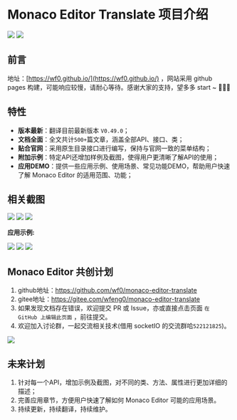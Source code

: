 # Monaco Editor Translate 项目介绍


<img src='./public/firstPage.png' aligh="center" />
<img src='./public/tips.png' aligh="center" />


## 前言

地址：[https://wf0.github.io/](https://wf0.github.io/) ，网站采用 github pages 构建，可能响应较慢，请耐心等待。感谢大家的支持，望多多 start ~ 🙏🙏🙏


## 特性

- **版本最新**：翻译目前最新版本 `V0.49.0`；
- **文档全面**：全文共计`500+`篇文章，涵盖全部API、接口、类；
- **贴合官网**：采用原生目录接口进行编写，保持与官网一致的菜单结构；
- **附加示例**：特定API还增加样例及截图，使得用户更清晰了解API的使用；
- **应用DEMO**：提供一些应用示例、使用场景、常见功能DEMO，帮助用户快速了解 Monaco Editor 的适用范围、功能；


## 相关截图

<img src='./public/monacoAPI.png' aligh="center" />
<img src='./public/editor.png' aligh="center" />
<img src='./public/action.png' aligh="center" />


<!-- 应用示例 -->
**应用示例:**

<img src='./public/plugin-i18n.png' aligh="center" />
<img src='./public/theme.png' aligh="center" />
<img src='./public/diffEditor.png' aligh="center" />


## Monaco Editor 共创计划

1. github地址：https://github.com/wf0/monaco-editor-translate
2. gitee地址：https://gitee.com/wfeng0/monaco-editor-translate
3. 如果发现文档存在错误，欢迎提交 PR 或 Issue，亦或直接点击页面 `在 GitHub 上编辑此页面` ，前往提交。
4. 欢迎加入讨论群，一起交流相关技术(借用 socketIO 的交流群哈`522121825`)。

<img src='./public/qq.png' aligh="center" />


## 未来计划

1. 针对每一个API，增加示例及截图，对不同的类、方法、属性进行更加详细的描述；
2. 完善应用章节，方便用户快速了解如何 Monaco Editor 可能的应用场景。
3. 持续更新，持续翻译，持续维护。